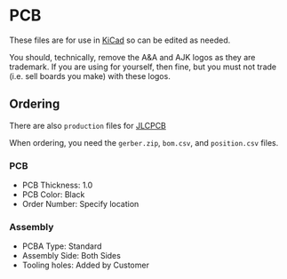 # PCB

These files are for use in [KiCad](https://www.kicad.org) so can be edited as needed.

You should, technically, remove the A&A and AJK logos as they are trademark. If you are using for yourself, then fine, but you must not trade (i.e. sell boards you make) with these logos.

## Ordering

There are also `production` files for [JLCPCB](https://jlcpcb.com)

When ordering, you need the `gerber.zip`, `bom.csv`, and `position.csv` files.

### PCB

- PCB Thickness: 1.0
- PCB Color: Black
- Order Number: Specify location

### Assembly

- PCBA Type: Standard
- Assembly Side: Both Sides
- Tooling holes: Added by Customer
